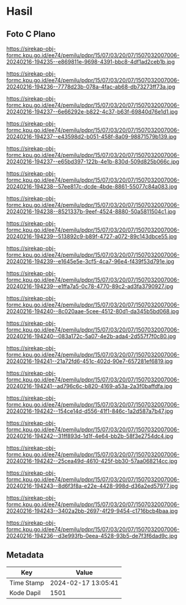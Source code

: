 # Hasil

## Foto C Plano

https://sirekap-obj-formc.kpu.go.id/ee74/pemilu/pdpr/15/07/03/20/07/1507032007006-20240216-194235--e869811e-9698-4391-bbc8-4df1ad2ceb1b.jpg

https://sirekap-obj-formc.kpu.go.id/ee74/pemilu/pdpr/15/07/03/20/07/1507032007006-20240216-194236--7778d23b-078a-4fac-ab68-db73273ff73a.jpg

https://sirekap-obj-formc.kpu.go.id/ee74/pemilu/pdpr/15/07/03/20/07/1507032007006-20240216-194237--6e66292e-b822-4c37-b63f-69840d76e1d1.jpg

https://sirekap-obj-formc.kpu.go.id/ee74/pemilu/pdpr/15/07/03/20/07/1507032007006-20240216-194237--e43598d2-b051-458f-8a09-98871579b139.jpg

https://sirekap-obj-formc.kpu.go.id/ee74/pemilu/pdpr/15/07/03/20/07/1507032007006-20240216-194237--e65bd397-122b-4e1b-830d-509d825b066c.jpg

https://sirekap-obj-formc.kpu.go.id/ee74/pemilu/pdpr/15/07/03/20/07/1507032007006-20240216-194238--57ee817c-dcde-4bde-8861-55077c84a083.jpg

https://sirekap-obj-formc.kpu.go.id/ee74/pemilu/pdpr/15/07/03/20/07/1507032007006-20240216-194238--8521337b-9eef-4524-8880-50a5811504c1.jpg

https://sirekap-obj-formc.kpu.go.id/ee74/pemilu/pdpr/15/07/03/20/07/1507032007006-20240216-194239--513892c9-b89f-4727-a072-89c143dbce55.jpg

https://sirekap-obj-formc.kpu.go.id/ee74/pemilu/pdpr/15/07/03/20/07/1507032007006-20240216-194239--e1645e5e-3cf5-4ca7-96e4-f439f53d791e.jpg

https://sirekap-obj-formc.kpu.go.id/ee74/pemilu/pdpr/15/07/03/20/07/1507032007006-20240216-194239--e1ffa7a5-0c78-4770-89c2-ad3fa3790927.jpg

https://sirekap-obj-formc.kpu.go.id/ee74/pemilu/pdpr/15/07/03/20/07/1507032007006-20240216-194240--8c020aae-5cee-4512-80d1-da345b5bd068.jpg

https://sirekap-obj-formc.kpu.go.id/ee74/pemilu/pdpr/15/07/03/20/07/1507032007006-20240216-194240--083a172c-5a07-4e2b-ada4-2d557f7f0c80.jpg

https://sirekap-obj-formc.kpu.go.id/ee74/pemilu/pdpr/15/07/03/20/07/1507032007006-20240216-194241--21a72fd6-451c-402d-90e7-657281ef6819.jpg

https://sirekap-obj-formc.kpu.go.id/ee74/pemilu/pdpr/15/07/03/20/07/1507032007006-20240216-194241--ad796c6c-b820-4169-a53a-2a3f0baffdfa.jpg

https://sirekap-obj-formc.kpu.go.id/ee74/pemilu/pdpr/15/07/03/20/07/1507032007006-20240216-194242--154ce14d-d556-41f1-846c-1a2d587a7b47.jpg

https://sirekap-obj-formc.kpu.go.id/ee74/pemilu/pdpr/15/07/03/20/07/1507032007006-20240216-194242--31ff893d-1d1f-4e64-bb2b-58f3e2754dc4.jpg

https://sirekap-obj-formc.kpu.go.id/ee74/pemilu/pdpr/15/07/03/20/07/1507032007006-20240216-194242--25cea49d-4610-425f-bb30-57aa068214cc.jpg

https://sirekap-obj-formc.kpu.go.id/ee74/pemilu/pdpr/15/07/03/20/07/1507032007006-20240216-194243--8d6f3f8a-e22e-4428-998d-d36a2ed57977.jpg

https://sirekap-obj-formc.kpu.go.id/ee74/pemilu/pdpr/15/07/03/20/07/1507032007006-20240216-194243--3402a2bb-2697-4f29-9454-c1716bcb4baa.jpg

https://sirekap-obj-formc.kpu.go.id/ee74/pemilu/pdpr/15/07/03/20/07/1507032007006-20240216-194236--d3e993fb-0eea-4528-93b5-de7f3f6dad9c.jpg


## Metadata

| Key        | Value               |
| ---------- | ------------------- |
| Time Stamp | 2024-02-17 13:05:41 |
| Kode Dapil | 1501                |



